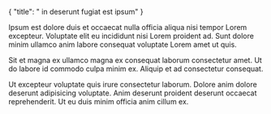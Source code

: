 {
  "title": " in deserunt fugiat est ipsum"
}

Ipsum est dolore duis et occaecat nulla officia aliqua nisi tempor Lorem excepteur. Voluptate elit eu incididunt nisi Lorem proident ad. Sunt dolore minim ullamco anim labore consequat voluptate Lorem amet ut quis.

Sit et magna ex ullamco magna ex consequat laborum consectetur amet. Ut do labore id commodo culpa minim ex. Aliquip et ad consectetur consequat.

Ut excepteur voluptate quis irure consectetur laborum. Dolore anim dolore deserunt adipisicing voluptate. Anim deserunt proident deserunt occaecat reprehenderit. Ut eu duis minim officia anim cillum ex.